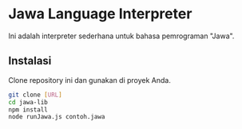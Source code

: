 # Jawa Language Interpreter

Ini adalah interpreter sederhana untuk bahasa pemrograman "Jawa".

## Instalasi

Clone repository ini dan gunakan di proyek Anda.

```bash
git clone [URL]
cd jawa-lib
npm install
node runJawa.js contoh.jawa